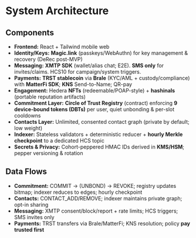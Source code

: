 # System Architecture

## Components
- **Frontend:** React + Tailwind mobile web
- **Identity/Keys:** **Magic.link** (passkeys/WebAuthn) for key management & recovery (DeRec post-MVP)
- **Messaging:** **XMTP SDK** (wallet/alias chat; E2E). **SMS only** for invites/claims. HCS10 for campaign/system triggers.
- **Payments:** **TRST stablecoin** via **Brale** (KYC/AML + custody/compliance) with **MatterFi SDK**; **KNS** Send-to-Name; QR-pay
- **Engagement:** Hedera **NFTs** (redeemable/POAP-style) + **hashinals** (portable reputation artifacts)
- **Commitment Layer:** **Circle of Trust Registry** (contract) enforcing **9 device-bound tokens (DBTs)** per user, quiet unbonding & per-slot cooldowns
- **Contacts Layer:** Unlimited, consented contact graph (private by default; low weight)
- **Indexer:** Stateless validators + deterministic reducer + **hourly Merkle checkpoint** to a dedicated HCS topic
- **Secrets & Privacy:** Cohort-peppered HMAC IDs derived in **KMS/HSM**; pepper versioning & rotation

## Data Flows
- **Commitment:** COMMIT → (UNBOND) → REVOKE; registry updates bitmap; indexer reduces to edges; hourly checkpoint
- **Contacts:** CONTACT_ADD/REMOVE; indexer maintains private graph; opt-in sharing
- **Messaging:** XMTP consent/block/report + rate limits; HCS triggers; SMS invites only
- **Payments:** TRST transfers via Brale/MatterFi; KNS resolution; policy **pay trusted first**
